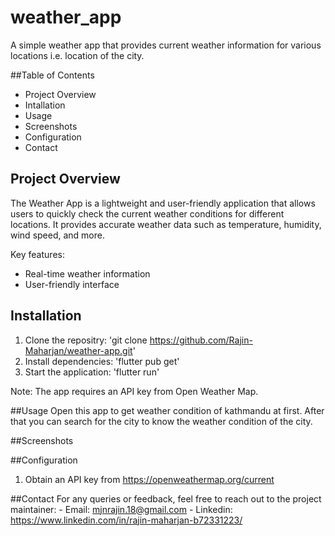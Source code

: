 # weather_app
A simple weather app that provides current weather information for various locations i.e. location of the city. 

##Table of Contents
  - Project Overview
  - Intallation
  - Usage
  - Screenshots
  - Configuration
  - Contact
 
## Project Overview
The Weather App is a lightweight and user-friendly application that allows users to quickly check the current weather conditions for different locations. It provides accurate weather data such as temperature, humidity, wind speed, and more.

  Key features:
  - Real-time weather information
  - User-friendly interface

## Installation
  1. Clone the repositry: 'git clone https://github.com/Rajin-Maharjan/weather-app.git'
  2. Install dependencies: 'flutter pub get'
  3. Start the application: 'flutter run'
  
  Note: The app requires an API key from Open Weather Map.

##Usage
  Open this app to get weather condition of kathmandu at first. After that you can search for the city to know the weather condition of the city.
  
##Screenshots
  
##Configuration
  1. Obtain an API key from https://openweathermap.org/current

##Contact
  For any queries or feedback, feel free to reach out to the project maintainer:
    - Email: mjnrajin.18@gmail.com
    - Linkedin: https://www.linkedin.com/in/rajin-maharjan-b72331223/
  

